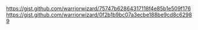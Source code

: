 https://gist.github.com/warriorwizard/75747b62864317118f4e85b1e509f176
https://gist.github.com/warriorwizard/0f2b1b9bc07a3ecbe188be9cd8c62989

